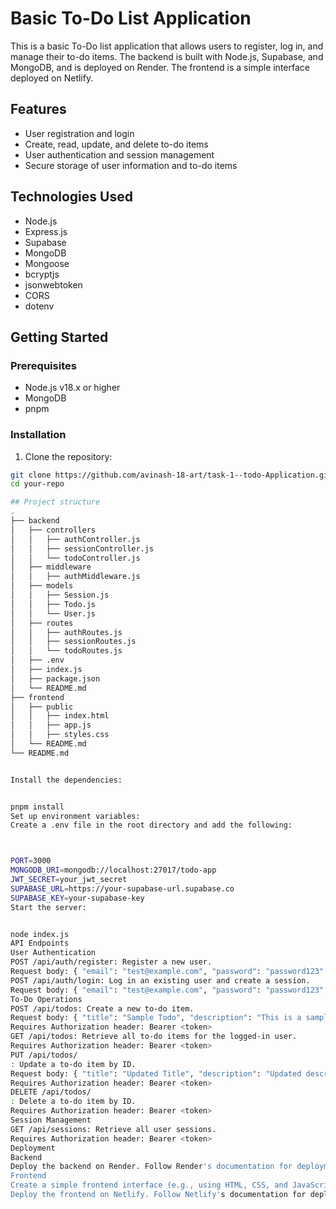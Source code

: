 # Basic To-Do List Application

This is a basic To-Do list application that allows users to register, log in, and manage their to-do items. The backend is built with Node.js, Supabase, and MongoDB, and is deployed on Render. The frontend is a simple interface deployed on Netlify.

## Features

- User registration and login
- Create, read, update, and delete to-do items
- User authentication and session management
- Secure storage of user information and to-do items

## Technologies Used

- Node.js
- Express.js
- Supabase
- MongoDB
- Mongoose
- bcryptjs
- jsonwebtoken
- CORS
- dotenv

## Getting Started

### Prerequisites

- Node.js v18.x or higher
- MongoDB
- pnpm

### Installation

1. Clone the repository:

```sh
git clone https://github.com/avinash-18-art/task-1--todo-Application.git
cd your-repo

## Project structure 
.
├── backend
│   ├── controllers
│   │   ├── authController.js
│   │   ├── sessionController.js
│   │   └── todoController.js
│   ├── middleware
│   │   ├── authMiddleware.js
│   ├── models
│   │   ├── Session.js
│   │   ├── Todo.js
│   │   └── User.js
│   ├── routes
│   │   ├── authRoutes.js
│   │   ├── sessionRoutes.js
│   │   └── todoRoutes.js
│   ├── .env
│   ├── index.js
│   ├── package.json
│   └── README.md
├── frontend
│   ├── public
│   │   ├── index.html
│   │   ├── app.js
│   │   ├── styles.css
│   └── README.md
└── README.md


Install the dependencies:


pnpm install
Set up environment variables:
Create a .env file in the root directory and add the following:



PORT=3000
MONGODB_URI=mongodb://localhost:27017/todo-app
JWT_SECRET=your_jwt_secret
SUPABASE_URL=https://your-supabase-url.supabase.co
SUPABASE_KEY=your-supabase-key
Start the server:


node index.js
API Endpoints
User Authentication
POST /api/auth/register: Register a new user.
Request body: { "email": "test@example.com", "password": "password123" }
POST /api/auth/login: Log in an existing user and create a session.
Request body: { "email": "test@example.com", "password": "password123" }
To-Do Operations
POST /api/todos: Create a new to-do item.
Request body: { "title": "Sample Todo", "description": "This is a sample todo item" }
Requires Authorization header: Bearer <token>
GET /api/todos: Retrieve all to-do items for the logged-in user.
Requires Authorization header: Bearer <token>
PUT /api/todos/
: Update a to-do item by ID.
Request body: { "title": "Updated Title", "description": "Updated description" }
Requires Authorization header: Bearer <token>
DELETE /api/todos/
: Delete a to-do item by ID.
Requires Authorization header: Bearer <token>
Session Management
GET /api/sessions: Retrieve all user sessions.
Requires Authorization header: Bearer <token>
Deployment
Backend
Deploy the backend on Render. Follow Render's documentation for deployment instructions.
Frontend
Create a simple frontend interface (e.g., using HTML, CSS, and JavaScript).
Deploy the frontend on Netlify. Follow Netlify's documentation for deployment instructions.
```